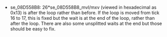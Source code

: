 * se_08D558B8: 26*se_08D558B8_mvl/mxv (viewed in hexadecimal as 0x13) is after the loop rather than before.
If the loop is moved from tick 16 to 17, this is fixed but the wait is at the end of the loop, rather than 
after the loop.  There are also some unsplitted waits at the end but those should be easy to fix.
